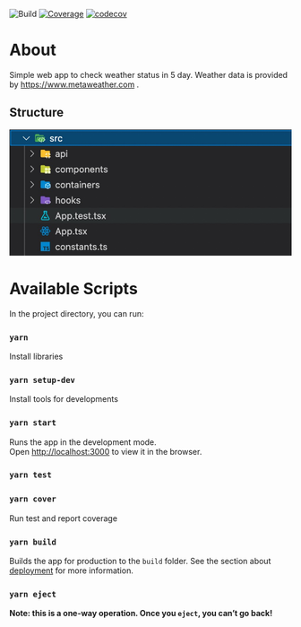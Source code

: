 ![Build](https://github.com/sytranvn/weather-app/actions/workflows/main.yml/badge.svg)
[![Coverage](https://github.com/sytranvn/weather-app/actions/workflows/cov.yml/badge.svg?branch=master)](https://github.com/sytranvn/weather-app/actions/workflows/cov.yml)
[![codecov](https://codecov.io/gh/sytranvn/weather-app/branch/master/graph/badge.svg?token=3WOYSE8KTO)](https://codecov.io/gh/sytranvn/weather-app)

# About
Simple web app to check weather status in 5 day. Weather data is provided by https://www.metaweather.com .
## Structure
![structure](./public/images/structure.jpg)

# Available Scripts

In the project directory, you can run:
### `yarn`
Install libraries  

### `yarn setup-dev`
Install tools for developments

### `yarn start`

Runs the app in the development mode.\
Open [http://localhost:3000](http://localhost:3000) to view it in the browser.

### `yarn test`

### `yarn cover`
Run test and report coverage

### `yarn build`

Builds the app for production to the `build` folder.
See the section about [deployment](https://facebook.github.io/create-react-app/docs/deployment) for more information.

### `yarn eject`

**Note: this is a one-way operation. Once you `eject`, you can’t go back!**
